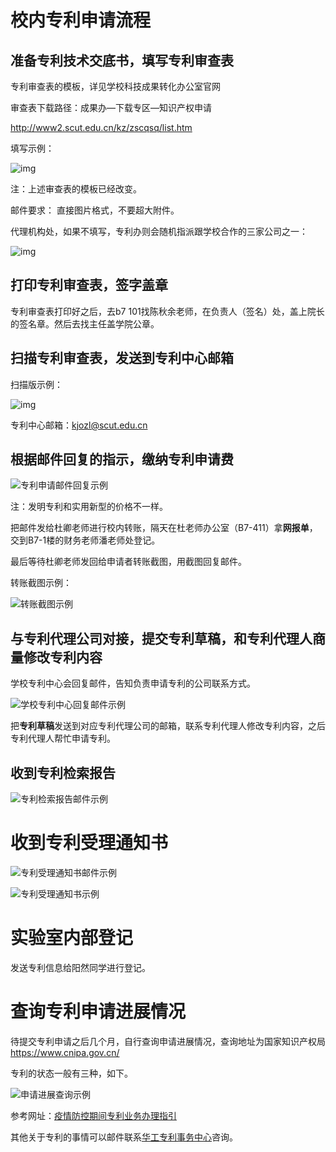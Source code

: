 # 校内专利申请流程

## 准备专利技术交底书，填写专利审查表

专利审查表的模板，详见学校科技成果转化办公室官网

审查表下载路径：成果办—下载专区—知识产权申请

http://www2.scut.edu.cn/kz/zscqsq/list.htm

填写示例：

![img](./patent-apply.assets/clip_image002.png)

注：上述审查表的模板已经改变。

邮件要求： 直接图片格式，不要超大附件。

代理机构处，如果不填写，专利办则会随机指派跟学校合作的三家公司之一：

![img](./patent-apply.assets/clip_image004.png)

## 打印专利审查表，签字盖章

专利审查表打印好之后，去b7 101找陈秋余老师，在负责人（签名）处，盖上院长的签名章。然后去找主任盖学院公章。

## 扫描专利审查表，发送到专利中心邮箱

扫描版示例：

![img](./patent-apply.assets/clip_image006.jpg)

专利中心邮箱：kjozl@scut.edu.cn

## 根据邮件回复的指示，缴纳专利申请费

![专利申请邮件回复示例](./patent-apply.assets/clip_image008.jpg)

注：发明专利和实用新型的价格不一样。

把邮件发给杜卿老师进行校内转账，隔天在杜老师办公室（B7-411）拿**网报单**，交到B7-1楼的财务老师潘老师处登记。

最后等待杜卿老师发回给申请者转账截图，用截图回复邮件。

转账截图示例：

![转账截图示例](./patent-apply.assets/clip_image010.png)

## 与专利代理公司对接，提交专利草稿，和专利代理人商量修改专利内容

学校专利中心会回复邮件，告知负责申请专利的公司联系方式。

![学校专利中心回复邮件示例](./patent-apply.assets/clip_image012.jpg)

把**专利草稿**发送到对应专利代理公司的邮箱，联系专利代理人修改专利内容，之后专利代理人帮忙申请专利。

## 收到专利检索报告

![专利检索报告邮件示例](./patent-apply.assets/clip_image014.jpg)

# 收到专利受理通知书

![专利受理通知书邮件示例](./patent-apply.assets/clip_image016.jpg)

![专利受理通知书示例](./patent-apply.assets/clip_image018.jpg)

# 实验室内部登记

发送专利信息给阳然同学进行登记。

# 查询专利申请进展情况

待提交专利申请之后几个月，自行查询申请进展情况，查询地址为国家知识产权局 https://www.cnipa.gov.cn/

专利的状态一般有三种，如下。

![申请进展查询示例](./patent-apply.assets/clip_image020.png)

参考网址：[疫情防控期间专利业务办理指引](http://www2.scut.edu.cn/kz/2020/0218/c12689a362678/page.htm)

其他关于专利的事情可以邮件联系[华工专利事务中心](mailto:kjozl@scut.edu.cn)咨询。
